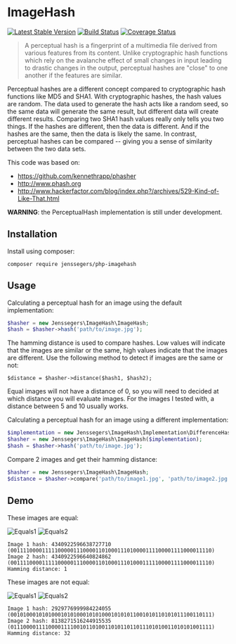 ImageHash
=========

[![Latest Stable Version](http://img.shields.io/github/release/jenssegers/php-imagehash.svg)](https://packagist.org/packages/jenssegers/php-imagehash) [![Build Status](http://img.shields.io/travis/jenssegers/php-imagehash.svg)](https://travis-ci.org/jenssegers/php-imagehash) [![Coverage Status](http://img.shields.io/coveralls/jenssegers/php-imagehash.svg)](https://coveralls.io/r/jenssegers/php-imagehash)

> A perceptual hash is a fingerprint of a multimedia file derived from various features from its content. Unlike cryptographic hash functions which rely on the avalanche effect of small changes in input leading to drastic changes in the output, perceptual hashes are "close" to one another if the features are similar.

Perceptual hashes are a different concept compared to cryptographic hash functions like MD5 and SHA1. With cryptographic hashes, the hash values are random. The data used to generate the hash acts like a random seed, so the same data will generate the same result, but different data will create different results. Comparing two SHA1 hash values really only tells you two things. If the hashes are different, then the data is different. And if the hashes are the same, then the data is likely the same. In contrast, perceptual hashes can be compared -- giving you a sense of similarity between the two data sets.

This code was based on:
 - https://github.com/kennethrapp/phasher
 - http://www.phash.org
 - http://www.hackerfactor.com/blog/index.php?/archives/529-Kind-of-Like-That.html

**WARNING**: the PerceptualHash implementation is still under development.

Installation
------------

Install using composer:

	composer require jenssegers/php-imagehash

Usage
-----

Calculating a perceptual hash for an image using the default implementation:

```php
$hasher = new Jenssegers\ImageHash\ImageHash;
$hash = $hasher->hash('path/to/image.jpg');
```

The hamming distance is used to compare hashes. Low values will indicate that the images are similar or the same, high values indicate that the images are different. Use the following method to detect if images are the same or not:

	$distance = $hasher->distance($hash1, $hash2);

Equal images will not have a distance of 0, so you will need to decided at which distance you will evaluate images. For the images I tested with, a distance between 5 and 10 usually works.

Calculating a perceptual hash for an image using a different implementation:

```php
$implementation = new Jenssegers\ImageHash\Implementation\DifferenceHash;
$hasher = new Jenssegers\ImageHash\ImageHash($implementation);
$hash = $hasher->hash('path/to/image.jpg');
```

Compare 2 images and get their hamming distance:

```php
$hasher = new Jenssegers\ImageHash\ImageHash;
$distance = $hasher->compare('path/to/image1.jpg', 'path/to/image2.jpg');
```

Demo
----

These images are equal:

![Equals1](https://raw.githubusercontent.com/jenssegers/php-imagehash/master/tests/images/forest/forest-high.jpg)
![Equals2](https://raw.githubusercontent.com/jenssegers/php-imagehash/master/tests/images/forest/forest-low.jpg)

	Image 1 hash: 4340922596638727710 (0011110000111110000011100001101000111010000111100001111000011110)
	Image 2 hash: 4340922596640824862 (0011110000111110000011100001101000111010001111100001111000011110)
	Hamming distance: 1

These images are not equal:

![Equals1](https://github.com/jenssegers/php-imagehash/raw/master/tests/images/office/tumblr_ndyfnr7lk21tubinno1_1280.jpg)
![Equals2](https://raw.githubusercontent.com/jenssegers/php-imagehash/master/tests/images/office/tumblr_ndyfq386o41tubinno1_1280.jpg)

	Image 1 hash: 2929776999984224055 (0010100010101000101010001010100010101011001010110101011100110111)
	Image 2 hash: 8138271516244915535 (0111000011110000111100101101001101011011011101010011010101001111)
	Hamming distance: 32
